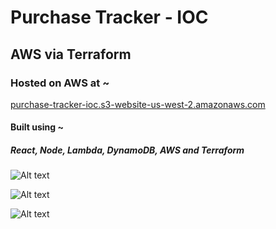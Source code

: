 # Purchase Tracker - IOC

## AWS via Terraform

### Hosted on AWS at ~

[purchase-tracker-ioc.s3-website-us-west-2.amazonaws.com](http://purchase-tracker-ioc.s3-website-us-west-2.amazonaws.com)

#### Built using ~

##### React, Node, Lambda, DynamoDB, AWS and Terraform

![Alt text](https://raw.githubusercontent.com/brandonvio/purchase-tracker-ioc/master/desktop-screenshots/PurchaseTracker01.png "Workstation screenshot...")

![Alt text](https://raw.githubusercontent.com/brandonvio/purchase-tracker-ioc/master/desktop-screenshots/PurchaseTracker03.png "Workstation screenshot...")

![Alt text](https://raw.githubusercontent.com/brandonvio/purchase-tracker-ioc/master/desktop-screenshots/PurchaseTracker02.png "Workstation screenshot...")
